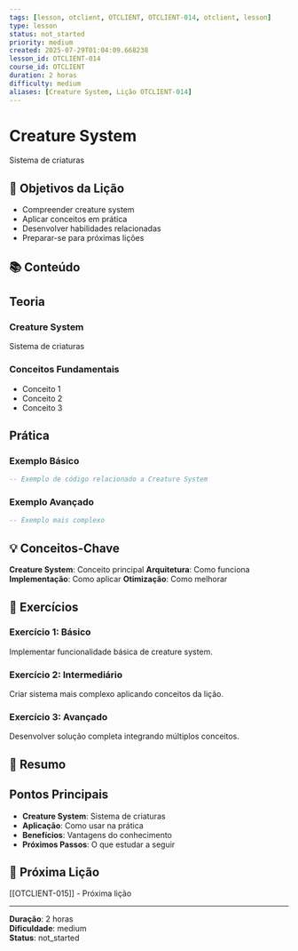 ```yaml
---
tags: [lesson, otclient, OTCLIENT, OTCLIENT-014, otclient, lesson]
type: lesson
status: not_started
priority: medium
created: 2025-07-29T01:04:09.668238
lesson_id: OTCLIENT-014
course_id: OTCLIENT
duration: 2 horas
difficulty: medium
aliases: [Creature System, Lição OTCLIENT-014]
---
```


# Creature System

Sistema de criaturas

## 🎯 Objetivos da Lição

- Compreender creature system
- Aplicar conceitos em prática
- Desenvolver habilidades relacionadas
- Preparar-se para próximas lições

## 📚 Conteúdo


## Teoria

### Creature System
Sistema de criaturas

### Conceitos Fundamentais
- Conceito 1
- Conceito 2
- Conceito 3

## Prática

### Exemplo Básico
```lua
-- Exemplo de código relacionado a Creature System
```

### Exemplo Avançado
```lua
-- Exemplo mais complexo
```


## 💡 Conceitos-Chave

**Creature System**: Conceito principal
**Arquitetura**: Como funciona
**Implementação**: Como aplicar
**Otimização**: Como melhorar

## 🧪 Exercícios


### Exercício 1: Básico
Implementar funcionalidade básica de creature system.

### Exercício 2: Intermediário
Criar sistema mais complexo aplicando conceitos da lição.

### Exercício 3: Avançado
Desenvolver solução completa integrando múltiplos conceitos.


## 📝 Resumo


## Pontos Principais

- **Creature System**: Sistema de criaturas
- **Aplicação**: Como usar na prática
- **Benefícios**: Vantagens do conhecimento
- **Próximos Passos**: O que estudar a seguir


## 🔗 Próxima Lição

[[OTCLIENT-015]] - Próxima lição

---

**Duração**: 2 horas  
**Dificuldade**: medium  
**Status**: not_started
